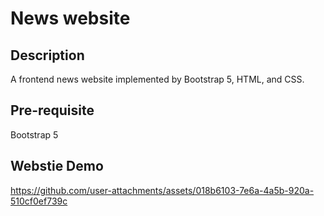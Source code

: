 # News website

## Description
A frontend news website implemented by Bootstrap 5, HTML, and CSS.

## Pre-requisite
Bootstrap 5

## Webstie Demo
https://github.com/user-attachments/assets/018b6103-7e6a-4a5b-920a-510cf0ef739c
